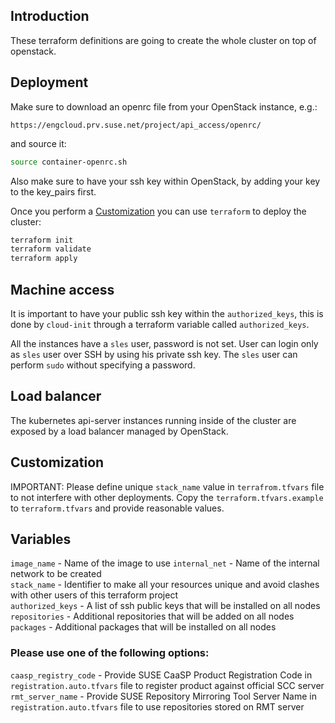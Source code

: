 ## Introduction

These terraform definitions are going to create the whole cluster on top of openstack.

## Deployment

Make sure to download an openrc file from your OpenStack instance, e.g.:

`https://engcloud.prv.suse.net/project/api_access/openrc/`

and source it:

```sh
source container-openrc.sh
```

Also make sure to have your ssh key within OpenStack, by adding your key to the key_pairs first.

Once you perform a [Customization](#Customization) you can use `terraform` to deploy the cluster:

```sh
terraform init
terraform validate
terraform apply
```

## Machine access

It is important to have your public ssh key within the `authorized_keys`, this is done by `cloud-init` through a terraform variable called `authorized_keys`.

All the instances have a `sles` user, password is not set. User can login only as `sles` user over SSH by using his private ssh key. The `sles` user can perform `sudo` without specifying a password.

## Load balancer

The kubernetes api-server instances running inside of the cluster are exposed by a load balancer managed by OpenStack.

## Customization

IMPORTANT: Please define unique `stack_name` value in `terrafrom.tfvars` file to not interfere with other deployments.
Copy the `terraform.tfvars.example` to `terraform.tfvars` and provide reasonable values.

## Variables

`image_name` - Name of the image to use 
`internal_net` - Name of the internal network to be created  
`stack_name` - Identifier to make all your resources unique and avoid clashes with other users of this terraform project  
`authorized_keys` - A list of ssh public keys that will be installed on all nodes  
`repositories` - Additional repositories that will be added on all nodes  
`packages` - Additional packages that will be installed on all nodes  

### Please use one of the following options:
`caasp_registry_code` - Provide SUSE CaaSP Product Registration Code in `registration.auto.tfvars` file to register product against official SCC server  
`rmt_server_name` - Provide SUSE Repository Mirroring Tool Server Name in `registration.auto.tfvars` file to use repositories stored on RMT server  
